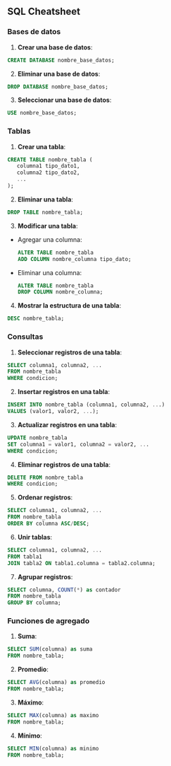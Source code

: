 ## SQL Cheatsheet

### Bases de datos

1. **Crear una base de datos**:
```sql
CREATE DATABASE nombre_base_datos;
```

2. **Eliminar una base de datos**:
```sql
DROP DATABASE nombre_base_datos;
```

3. **Seleccionar una base de datos**:
```sql
USE nombre_base_datos;
```

### Tablas

1. **Crear una tabla**:
```sql
CREATE TABLE nombre_tabla (
   columna1 tipo_dato1,
   columna2 tipo_dato2,
   ...
);
```

2. **Eliminar una tabla**:
```sql
DROP TABLE nombre_tabla;
```

3. **Modificar una tabla**:
- Agregar una columna:
   ```sql
   ALTER TABLE nombre_tabla
   ADD COLUMN nombre_columna tipo_dato;
   ```

- Eliminar una columna:
   ```sql
   ALTER TABLE nombre_tabla
   DROP COLUMN nombre_columna;
   ```

4. **Mostrar la estructura de una tabla**:
```sql
DESC nombre_tabla;
```

### Consultas

1. **Seleccionar registros de una tabla**:
```sql
SELECT columna1, columna2, ...
FROM nombre_tabla
WHERE condicion;
```

2. **Insertar registros en una tabla**:
```sql
INSERT INTO nombre_tabla (columna1, columna2, ...)
VALUES (valor1, valor2, ...);
```

3. **Actualizar registros en una tabla**:
```sql
UPDATE nombre_tabla
SET columna1 = valor1, columna2 = valor2, ...
WHERE condicion;
```

4. **Eliminar registros de una tabla**:
```sql
DELETE FROM nombre_tabla
WHERE condicion;
```

5. **Ordenar registros**:
```sql
SELECT columna1, columna2, ...
FROM nombre_tabla
ORDER BY columna ASC/DESC;
```

6. **Unir tablas**:
```sql
SELECT columna1, columna2, ...
FROM tabla1
JOIN tabla2 ON tabla1.columna = tabla2.columna;
```

7. **Agrupar registros**:
```sql
SELECT columna, COUNT(*) as contador
FROM nombre_tabla
GROUP BY columna;
```

### Funciones de agregado

1. **Suma**:
```sql
SELECT SUM(columna) as suma
FROM nombre_tabla;
```

2. **Promedio**:
```sql
SELECT AVG(columna) as promedio
FROM nombre_tabla;
```

3. **Máximo**:
```sql
SELECT MAX(columna) as maximo
FROM nombre_tabla;
```

4. **Mínimo**:
```sql
SELECT MIN(columna) as minimo
FROM nombre_tabla;
```

